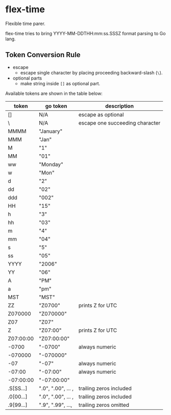 # flex-time

Flexible time parer.

flex-time tries to bring YYYY-MM-DDTHH:mm:ss.SSSZ format parsing to Go lang.

## Token Conversion Rule

- escape
  - escape single character by placing proceeding backward-slash (`\`).
- optional parts
  - make string inside `[]` as optional part.

Available tokens are shown in the table below:

| token     | go token           | description                     |
| --------- | ------------------ | ------------------------------- |
| []        | N/A                | escape as optional              |
| \\        | N/A                | escape one succeeding character |
| MMMM      | "January"          |                                 |
| MMM       | "Jan"              |                                 |
| M         | "1"                |                                 |
| MM        | "01"               |                                 |
| ww        | "Monday"           |                                 |
| w         | "Mon"              |                                 |
| d         | "2"                |                                 |
| dd        | "02"               |                                 |
| ddd       | "002"              |                                 |
| HH        | "15"               |                                 |
| h         | "3"                |                                 |
| hh        | "03"               |                                 |
| m         | "4"                |                                 |
| mm        | "04"               |                                 |
| s         | "5"                |                                 |
| ss        | "05"               |                                 |
| YYYY      | "2006"             |                                 |
| YY        | "06"               |                                 |
| A         | "PM"               |                                 |
| a         | "pm"               |                                 |
| MST       | "MST"              |                                 |
| ZZ        | "Z0700"            | prints Z for UTC                |
| Z070000   | "Z070000"          |                                 |
| Z07       | "Z07"              |                                 |
| Z         | "Z07:00"           | prints Z for UTC                |
| Z07:00:00 | "Z07:00:00"        |                                 |
| -0700     | "-0700"            | always numeric                  |
| -070000   | "-070000"          |                                 |
| -07       | "-07"              | always numeric                  |
| -07:00    | "-07:00"           | always numeric                  |
| -07:00:00 | "-07:00:00"        |                                 |
| .S[SS...] | ".0", ".00", ... , | trailing zeros included         |
| .0[00...] | ".0", ".00", ... , | trailing zeros included         |
| .9[99...] | ".9", ".99", ...,  | trailing zeros omitted          |
